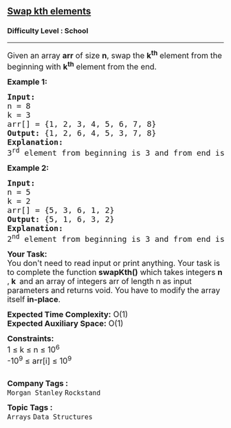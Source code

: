 <h2><a href="https://www.geeksforgeeks.org/problems/swap-kth-elements5500/1">Swap kth elements</a></h2><h3>Difficulty Level : School</h3><hr><div class="problems_problem_content__Xm_eO"><p><span style="font-size: 18px;">Given an array <strong>arr</strong> of size <strong>n</strong>, swap the <strong>k<sup>th</sup></strong> element from the beginning with <strong>k<sup>th</sup></strong> element from the end.</span></p>
<p><span style="font-size: 18px;"><strong>Example 1:</strong></span></p>
<pre><span style="font-size: 18px;"><strong>Input:
</strong>n = 8<br>k = 3
arr[] = {1, 2, 3, 4, 5, 6, 7, 8}
<strong>Output: </strong>{1, 2, 6, 4, 5, 3, 7, 8}
<strong>Explanation:<br></strong></span><span style="font-size: 18px;">3<sup>rd</sup> element from beginning is 3 and from end is 6.</span></pre>
<p><span style="font-size: 18px;"><strong>Example 2:</strong></span></p>
<pre><span style="font-size: 18px;"><strong>Input:
</strong>n = 5<br>k = 2
arr[] = {5, 3, 6, 1, 2}
<strong>Output:</strong> {5, 1, 6, 3, 2}
<strong>Explanation: <br></strong>2<sup>nd</sup> element from beginning is 3 and from end is 1.
</span></pre>
<p><span style="font-size: 18px;"><strong>Your Task:</strong><br>You don't need to read input or print anything. Your task is to complete the function&nbsp;<strong>swapKth()</strong> which takes integers&nbsp;<strong>n </strong>,<strong>&nbsp;k</strong><strong>&nbsp; </strong>and an </span><span style="font-size: 18px;">array of&nbsp;integers&nbsp;</span><span style="font-size: 18px;">arr of length n </span><span style="font-size: 18px;">as input parameters and returns void. You have to modify the array itself <strong>in-place</strong>.</span></p>
<p><span style="font-size: 18px;"><strong>Expected Time Complexity:</strong>&nbsp;O(1)<br><strong>Expected Auxiliary Space:</strong>&nbsp;O(1)</span></p>
<p><span style="font-size: 18px;"><strong>Constraints:</strong><br>1 ≤ k ≤ n ≤ 10<sup>6</sup><br>-10<sup>9</sup> ≤ arr[i] ≤ 10<sup>9</sup></span><br>&nbsp;</p></div><p><span style=font-size:18px><strong>Company Tags : </strong><br><code>Morgan Stanley</code>&nbsp;<code>Rockstand</code>&nbsp;<br><p><span style=font-size:18px><strong>Topic Tags : </strong><br><code>Arrays</code>&nbsp;<code>Data Structures</code>&nbsp;